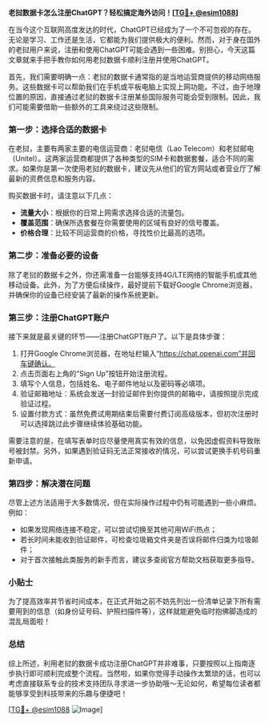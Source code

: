 **老挝数据卡怎么注册ChatGPT？轻松搞定海外访问！[[TG💪+ @esim1088](https://t.me/s/esim1088)]**

在当今这个互联网高度发达的时代，ChatGPT已经成为了一个不可忽视的存在。无论是学习、工作还是生活，它都能为我们提供极大的便利。然而，对于身在国外的老挝用户来说，注册和使用ChatGPT可能会遇到一些困难。别担心，今天这篇文章就来手把手教你如何用老挝数据卡顺利注册并使用ChatGPT。

首先，我们需要明确一点：老挝的数据卡通常指的是当地运营商提供的移动网络服务。这些数据卡可以帮助我们在手机或平板电脑上实现上网功能。不过，由于地理位置的原因，直接通过老挝的数据卡注册某些国际服务可能会受到限制。因此，我们可能需要借助一些额外的工具来绕过这些限制。

### 第一步：选择合适的数据卡

在老挝，主要有两家主要的电信运营商：老挝电信（Lao Telecom）和老挝邮电（Unitel）。这两家运营商都提供了各种类型的SIM卡和数据套餐，适合不同的需求。如果你是第一次使用老挝的数据卡，建议先从他们的官方网站或者营业厅了解最新的资费信息和服务内容。

购买数据卡时，请注意以下几点：
- **流量大小**：根据你的日常上网需求选择合适的流量包。
- **覆盖范围**：确保所选套餐在你需要使用的区域有良好的信号覆盖。
- **价格合理**：比较不同运营商的价格，寻找性价比最高的选项。

### 第二步：准备必要的设备

除了老挝的数据卡之外，你还需准备一台能够支持4G/LTE网络的智能手机或其他移动设备。此外，为了方便后续操作，最好提前下载好Google Chrome浏览器，并确保你的设备已经安装了最新的操作系统更新。

### 第三步：注册ChatGPT账户

接下来就是最关键的环节——注册ChatGPT账户了。以下是具体步骤：

1. 打开Google Chrome浏览器，在地址栏输入“https://chat.openai.com”并回车键确认。
2. 点击页面右上角的“Sign Up”按钮开始注册流程。
3. 填写个人信息，包括姓名、电子邮件地址以及密码等必填项。
4. 验证邮箱地址：系统会发送一封验证邮件到你提供的邮箱中，请按照提示完成验证过程。
5. 设置付款方式：虽然免费试用期结束后需要付费订阅高级版本，但初次注册时可以选择跳过此步骤继续体验基础功能。

需要注意的是，在填写表单时应尽量使用真实有效的信息，以免因虚假资料导致账号被封禁。另外，如果遇到验证码无法正常接收的情况，可以尝试更换手机号码重新申请。

### 第四步：解决潜在问题

尽管上述方法适用于大多数情况，但在实际操作过程中仍有可能遇到一些小麻烦。例如：
- 如果发现网络连接不稳定，可以尝试切换至其他可用WiFi热点；
- 若长时间未能收到验证邮件，可检查垃圾箱文件夹是否误将邮件归类为垃圾邮件；
- 对于首次接触此类服务的新手而言，建议多查阅官方帮助文档获取更多指导。

### 小贴士

为了提高效率并节省时间成本，在正式开始之前不妨先列出一份清单记录下所有需要用到的信息（如身份证号码、护照扫描件等），这样就能避免临时抱佛脚造成的混乱局面啦！

### 总结

综上所述，利用老挝的数据卡成功注册ChatGPT并非难事，只要按照以上指南逐步执行即可顺利完成整个流程。当然啦，如果你觉得手动操作太繁琐的话，也可以考虑直接联系专业的技术支持团队寻求进一步协助哦～无论如何，希望每位读者都能够享受到科技带来的乐趣与便捷吧！

[[TG💪+ @esim1088](https://t.me/s/esim1088) ![Image](https://i.postimg.cc/4NQfJmqS/Snipaste-2025-05-13-00-14-12.png)]